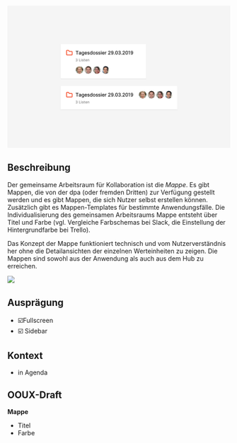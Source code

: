 ![](Cover.png)

## Beschreibung
Der gemeinsame Arbeitsraum für Kollaboration ist die *Mappe*. Es gibt Mappen, die von der dpa (oder fremden Dritten) zur Verfügung gestellt werden und es gibt Mappen, die sich Nutzer selbst erstellen können. Zusätzlich gibt es Mappen-Templates für bestimmte Anwendungsfälle. Die Individualisierung des gemeinsamen Arbeitsraums Mappe entsteht über Titel und Farbe (vgl. Vergleiche Farbschemas bei Slack, die Einstellung der Hintergrundfarbe bei Trello).

Das Konzept der Mappe funktioniert technisch und vom Nutzerverständnis her ohne die Detailansichten der einzelnen Werteinheiten zu zeigen. Die Mappen sind sowohl aus der Anwendung als auch aus dem Hub zu erreichen.


![](Scribble.png)


## Ausprägung
* ☑️Fullscreen
* ☑️ Sidebar



## Kontext
* in Agenda



## OOUX-Draft

**Mappe**
- Titel
- Farbe




